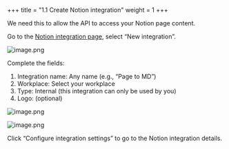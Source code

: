 +++
title = "1.1 Create Notion integration"
weight = 1
+++


We need this to allow the API to access your Notion page content.


Go to the [Notion integration page](https://www.notion.so/profile/integrations), select “New integration”.


![image.png](/images/002-ii-level-1-notion-to-md-fix/001-1-setup-notion-integration/4-474788-image.png)


Complete the fields:

1. Integration name: Any name (e.g., “Page to MD”)
2. Workplace: Select your workplace
3. Type: Internal (this integration can only be used by you)
4. Logo: (optional)

![image.png](/images/002-ii-level-1-notion-to-md-fix/001-1-setup-notion-integration/4-571492-image.png)


![image.png](/images/002-ii-level-1-notion-to-md-fix/001-1-setup-notion-integration/4-855618-image.png)


Click “Configure integration settings” to go to the Notion integration details.


